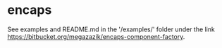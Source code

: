# encaps
See examples and README.md in the '/examples/' folder under the link https://bitbucket.org/megazazik/encaps-component-factory.